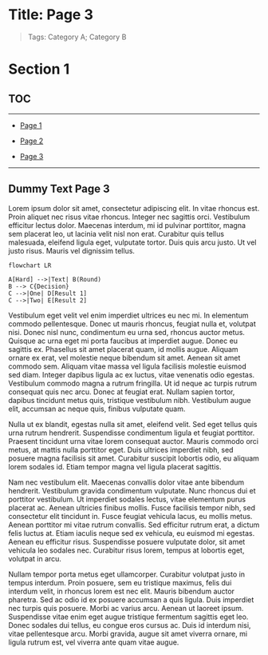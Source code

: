 # Title: Page 3

> Tags: Category A; Category B


# Section 1

## TOC

---

- [Page 1](../page-1/page-1.md) 

- [Page 2](../page-2/page-2.md) 

- [Page 3](../page-3/page-3.md)  

---

## Dummy Text Page 3

Lorem ipsum dolor sit amet, consectetur adipiscing elit. In vitae rhoncus est. Proin aliquet nec risus vitae rhoncus. Integer nec sagittis orci. Vestibulum efficitur lectus dolor. Maecenas interdum, mi id pulvinar porttitor, magna sem placerat leo, ut lacinia velit nisl non erat. Curabitur quis tellus malesuada, eleifend ligula eget, vulputate tortor. Duis quis arcu justo. Ut vel justo risus. Mauris vel dignissim tellus.

```mermaid
flowchart LR

A[Hard] -->|Text| B(Round)
B --> C{Decision}
C -->|One| D[Result 1]
C -->|Two| E[Result 2]
```

Vestibulum eget velit vel enim imperdiet ultrices eu nec mi. In elementum commodo pellentesque. Donec ut mauris rhoncus, feugiat nulla et, volutpat nisi. Donec nisl nunc, condimentum eu urna sed, rhoncus auctor metus. Quisque ac urna eget mi porta faucibus at imperdiet augue. Donec eu sagittis ex. Phasellus sit amet placerat quam, id mollis augue. Aliquam ornare ex erat, vel molestie neque bibendum sit amet. Aenean sit amet commodo sem. Aliquam vitae massa vel ligula facilisis molestie euismod sed diam. Integer dapibus ligula ac ex luctus, vitae venenatis odio egestas. Vestibulum commodo magna a rutrum fringilla. Ut id neque ac turpis rutrum consequat quis nec arcu. Donec at feugiat erat. Nullam sapien tortor, dapibus tincidunt metus quis, tristique vestibulum nibh. Vestibulum augue elit, accumsan ac neque quis, finibus vulputate quam.

Nulla ut ex blandit, egestas nulla sit amet, eleifend velit. Sed eget tellus quis urna rutrum hendrerit. Suspendisse condimentum ligula et feugiat porttitor. Praesent tincidunt urna vitae lorem consequat auctor. Mauris commodo orci metus, at mattis nulla porttitor eget. Duis ultrices imperdiet nibh, sed posuere magna facilisis sit amet. Curabitur suscipit lobortis odio, eu aliquam lorem sodales id. Etiam tempor magna vel ligula placerat sagittis.

Nam nec vestibulum elit. Maecenas convallis dolor vitae ante bibendum hendrerit. Vestibulum gravida condimentum vulputate. Nunc rhoncus dui et porttitor vestibulum. Ut imperdiet sodales lectus, vitae elementum purus placerat ac. Aenean ultricies finibus mollis. Fusce facilisis tempor nibh, sed consectetur elit tincidunt in. Fusce feugiat vehicula lacus, eu mollis metus. Aenean porttitor mi vitae rutrum convallis. Sed efficitur rutrum erat, a dictum felis luctus at. Etiam iaculis neque sed ex vehicula, eu euismod mi egestas. Aenean eu efficitur risus. Suspendisse posuere vulputate dolor, sit amet vehicula leo sodales nec. Curabitur risus lorem, tempus at lobortis eget, volutpat in arcu.

Nullam tempor porta metus eget ullamcorper. Curabitur volutpat justo in tempus interdum. Proin posuere, sem eu tristique maximus, felis dui interdum velit, in rhoncus lorem est nec elit. Mauris bibendum auctor pharetra. Sed ac odio id ex posuere accumsan a quis ligula. Duis imperdiet nec turpis quis posuere. Morbi ac varius arcu. Aenean ut laoreet ipsum. Suspendisse vitae enim eget augue tristique fermentum sagittis eget leo. Donec sodales dui tellus, eu congue eros cursus ac. Duis id interdum nisi, vitae pellentesque arcu. Morbi gravida, augue sit amet viverra ornare, mi ligula rutrum est, vel viverra ante quam vitae augue.
